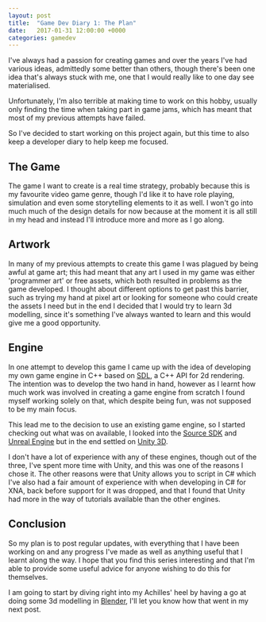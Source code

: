 ```yaml
---
layout: post
title:  "Game Dev Diary 1: The Plan"
date:   2017-01-31 12:00:00 +0000
categories: gamedev
---
```


I've always had a passion for creating games and over the years I've had various ideas, admittedly some better than others, though there's been one idea that's always stuck with me, one that I would really like to one day see materialised.

Unfortunately, I'm also terrible at making time to work on this hobby, usually only finding the time when taking part in game jams, which has meant that most of my previous attempts have failed.

So I've decided to start working on this project again, but this time to also keep a developer diary to help keep me focused.

## The Game

The game I want to create is a real time strategy, probably because this is my favourite video game genre, though I'd like it to have role playing, simulation and even some storytelling elements to it as well. I won't go into much much of the design details for now because at the moment it is all still in my head and instead I'll introduce more and more as I go along.

## Artwork

In many of my previous attempts to create this game I was plagued by being awful at game art; this had meant that any art I used in my game was either 'programmer art' or free assets, which both resulted in problems as the game developed. I thought about different options to get past this barrier, such as trying my hand at pixel art or looking for someone who could create the assets I need but in the end I decided that I would try to learn 3d modelling, since it's something I've always wanted to learn and this would give me a good opportunity.

## Engine

In one attempt to develop this game I came up with the idea of developing my own game engine in C\+\+ based on [SDL][sdl-website], a C++ API for 2d rendering. The intention was to develop the two hand in hand, however as I learnt how much work was involved in creating a game engine from scratch I found myself working solely on that, which despite being fun, was not supposed to be my main focus.

This lead me to the decision to use an existing game engine, so I started checking out what was on available, I looked into the [Source SDK][source-engine-website] and [Unreal Engine][unreal-engine-website] but in the end settled on [Unity 3D][unity-website].

I don't have a lot of experience with any of these engines, though out of the three, I've spent more time with Unity, and this was one of the reasons I chose it. The other reasons were that Unity allows you to script in C# which I've also had a fair amount of experience with when developing in C# for XNA, back before support for it was dropped, and that I found that Unity had more in the way of tutorials available than the other engines.

## Conclusion

So my plan is to post regular updates, with everything that I have been working on and any progress I've made as well as anything useful that I learnt along the way. I hope that you find this series interesting and that I'm able to provide some useful advice for anyone wishing to do this for themselves.

I am going to start by diving right into my Achilles' heel by having a go at doing some 3d modelling in [Blender][blender-website], I'll let you know how that went in my next post.

[sdl-website]: https://www.libsdl.org/
[unity-website]: https://unity3d.com/
[source-engine-website]: https://developer.valvesoftware.com/wiki/SDK_Installation
[unreal-engine-website]: https://www.unrealengine.com/
[blender-website]: https://www.blender.org/


